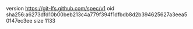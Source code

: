 version https://git-lfs.github.com/spec/v1
oid sha256:a6273dfd10b00beb213c4a779f394f1dfbdb8d2b394625627a3eea50147ec3ee
size 1133
